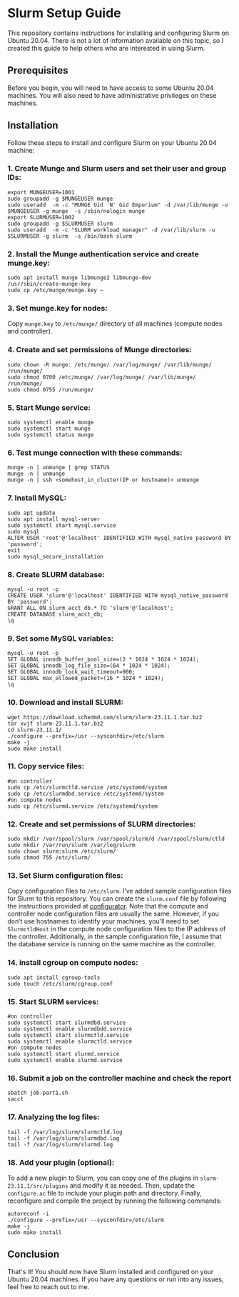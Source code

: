 # Slurm Setup Guide

This repository contains instructions for installing and configuring Slurm on Ubuntu 20.04. There is not a lot of information available on this topic, so I created this guide to help others who are interested in using Slurm.

## Prerequisites

Before you begin, you will need to have access to some Ubuntu 20.04 machines. You will also need to have administrative privileges on these machines.

## Installation

Follow these steps to install and configure Slurm on your Ubuntu 20.04 machine:

### 1. Create Munge and Slurm users and set their user and group IDs:

```
export MUNGEUSER=1001
sudo groupadd -g $MUNGEUSER munge
sudo useradd  -m -c "MUNGE Uid 'N' Gid Emporium" -d /var/lib/munge -u $MUNGEUSER -g munge  -s /sbin/nologin munge
export SLURMUSER=1002
sudo groupadd -g $SLURMUSER slurm
sudo useradd  -m -c "SLURM workload manager" -d /var/lib/slurm -u $SLURMUSER -g slurm  -s /bin/bash slurm
```

### 2. Install the Munge authentication service and create munge.key:

```
sudo apt install munge libmunge2 libmunge-dev
/usr/sbin/create-munge-key
sudo cp /etc/munge/munge.key ~
```

### 3. Set munge.key for nodes:

Copy `munge.key` to `/etc/munge/` directory of all machines (compute nodes and controller).

### 4. Create and set permissions of Munge directories:

```
sudo chown -R munge: /etc/munge/ /var/log/munge/ /var/lib/munge/ /run/munge/
sudo chmod 0700 /etc/munge/ /var/log/munge/ /var/lib/munge/ /run/munge/
sudo chmod 0755 /run/munge/
```

### 5. Start Munge service:

```
sudo systemctl enable munge
sudo systemctl start munge
sudo systemctl status munge
```

### 6. Test munge connection with these commands:

```
munge -n | unmunge | grep STATUS
munge -n | unmunge
munge -n | ssh <somehost_in_cluster(IP or hostname)> unmunge
```

### 7. Install MySQL:

```
sudo apt update
sudo apt install mysql-server
sudo systemctl start mysql.service
sudo mysql
ALTER USER 'root'@'localhost' IDENTIFIED WITH mysql_native_password BY 'password';
exit
sudo mysql_secure_installation
```

### 8. Create SLURM database:

```
mysql -u root -p
CREATE USER 'slurm'@'localhost' IDENTIFIED WITH mysql_native_password BY 'password';
GRANT ALL ON slurm_acct_db.* TO 'slurm'@'localhost';
CREATE DATABASE slurm_acct_db;
\q
```

### 9. Set some MySQL variables:

```
mysql -u root -p
SET GLOBAL innodb_buffer_pool_size=(2 * 1024 * 1024 * 1024);
SET GLOBAL innodb_log_file_size=(64 * 1024 * 1024);
SET GLOBAL innodb_lock_wait_timeout=900;
SET GLOBAL max_allowed_packet=(16 * 1024 * 1024);
\q
```

### 10. Download and install SLURM:

```
wget https://download.schedmd.com/slurm/slurm-23.11.1.tar.bz2
tar xvjf slurm-23.11.1.tar.bz2
cd slurm-23.11.1/
./configure --prefix=/usr --sysconfdir=/etc/slurm
make -j
sudo make install
```

### 11. Copy service files:

```
#on controller
sudo cp /etc/slurmctld.service /etc/systemd/system
sudo cp /etc/slurmdbd.service /etc/systemd/system
#on compute nodes
sudo cp /etc/slurmd.service /etc/systemd/system
```

### 12. Create and set permissions of SLURM directories:

```
sudo mkdir /var/spool/slurm /var/spool/slurm/d /var/spool/slurm/ctld
sudo mkdir /var/run/slurm /var/log/slurm
sudo chown slurm:slurm /etc/slurm/
sudo chmod 755 /etc/slurm/
```

### 13. Set Slurm configuration files:

Copy configuration files to `/etc/slurm`. I’ve added sample configuration files for Slurm to this repository. You can create the `slurm.conf` file by following the instructions provided at [configurator](https://slurm.schedmd.com/configurator.html). Note that the compute and controller node configuration files are usually the same. However, if you don’t use hostnames to identify your machines, you’ll need to set `SlurmctldHost` in the compute node configuration files to the IP address of the controller. Additionally, in the sample configuration file, I assume that the database service is running on the same machine as the controller.

### 14. install cgroup on compute nodes:

```
sudo apt install cgroup-tools
sudo touch /etc/slurm/cgroup.conf
```

### 15. Start SLURM services:

```
#on controller
sudo systemctl start slurmdbd.service
sudo systemctl enable slurmdbdd.service
sudo systemctl start slurmctld.service
sudo systemctl enable slurmctld.service
#on compute nodes
sudo systemctl start slurmd.service
sudo systemctl enable slurmd.service
```

### 16. Submit a job on the controller machine and check the report

``` 
sbatch job-part1.sh
sacct
```

### 17. Analyzing the log files:

```
tail -f /var/log/slurm/slurmctld.log
tail -f /var/log/slurm/slurmdbd.log
tail -f /var/log/slurm/slurmd.log
```

### 18. Add your plugin (optional):

To add a new plugin to Slurm, you can copy one of the plugins in `slurm-23.11.1/src/plugins` and modify it as needed. Then, update the `configure.ac` file to include your plugin path and directory. Finally, reconfigure and compile the project by running the following commands:
```
autoreconf -i
./configure --prefix=/usr --sysconfdir=/etc/slurm
make -j
sudo make install
```

## Conclusion

That's it! You should now have Slurm installed and configured on your Ubuntu 20.04 machines. If you have any questions or run into any issues, feel free to reach out to me.

